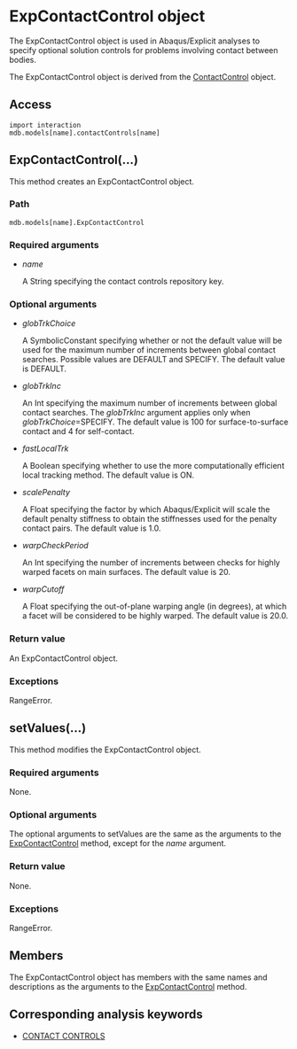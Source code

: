 # ExpContactControl object

The ExpContactControl object is used in Abaqus/Explicit analyses to specify optional solution controls for problems involving contact between bodies.

The ExpContactControl object is derived from the [ContactControl](https://help.3ds.com/2022/english/DSSIMULIA_Established/SIMACAEKERRefMap/simaker-c-contactcontrolpyc.htm?ContextScope=all) object.

## Access

```
import interaction
mdb.models[name].contactControls[name]
```

## ExpContactControl(...)



This method creates an ExpContactControl object.



### Path

```
mdb.models[name].ExpContactControl
```

### Required arguments

- *name*

  A String specifying the contact controls repository key.

### Optional arguments

- *globTrkChoice*

  A SymbolicConstant specifying whether or not the default value will be used for the maximum number of increments between global contact searches. Possible values are DEFAULT and SPECIFY. The default value is DEFAULT.

- *globTrkInc*

  An Int specifying the maximum number of increments between global contact searches. The *globTrkInc* argument applies only when *globTrkChoice*=SPECIFY. The default value is 100 for surface-to-surface contact and 4 for self-contact.

- *fastLocalTrk*

  A Boolean specifying whether to use the more computationally efficient local tracking method. The default value is ON.

- *scalePenalty*

  A Float specifying the factor by which Abaqus/Explicit will scale the default penalty stiffness to obtain the stiffnesses used for the penalty contact pairs. The default value is 1.0.

- *warpCheckPeriod*

  An Int specifying the number of increments between checks for highly warped facets on main surfaces. The default value is 20.

- *warpCutoff*

  A Float specifying the out-of-plane warping angle (in degrees), at which a facet will be considered to be highly warped. The default value is 20.0.

### Return value

An ExpContactControl object.

### Exceptions

RangeError.



## setValues(...)



This method modifies the ExpContactControl object.



### Required arguments

None.

### Optional arguments

The optional arguments to setValues are the same as the arguments to the [ExpContactControl](https://help.3ds.com/2022/english/DSSIMULIA_Established/SIMACAEKERRefMap/simaker-c-expcontactcontrolpyc.htm?ContextScope=all#simaker-expcontactcontrolexpcontactcontrolpyc) method, except for the *name* argument.

### Return value

None.

### Exceptions

RangeError.



## Members

The ExpContactControl object has members with the same names and descriptions as the arguments to the [ExpContactControl](https://help.3ds.com/2022/english/DSSIMULIA_Established/SIMACAEKERRefMap/simaker-c-expcontactcontrolpyc.htm?ContextScope=all#simaker-expcontactcontrolexpcontactcontrolpyc) method.



## Corresponding analysis keywords

- [CONTACT CONTROLS](https://help.3ds.com/2022/english/DSSIMULIA_Established/SIMACAEKEYRefMap/simakey-r-contactcontrols.htm?ContextScope=all#simakey-r-contactcontrols)